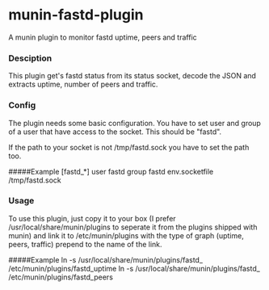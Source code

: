 # munin-fastd-plugin
A munin plugin to monitor fastd uptime, peers and traffic

### Desciption

This plugin get's fastd status from its status socket, decode the JSON and extracts uptime, number of peers and traffic.

### Config
The plugin needs some basic configuration. You have to set user and group of a user that have access to the socket. This should be "fastd".

If the path to your socket is not /tmp/fastd.sock you have to set the path too.

#####Example
    [fastd_*]
    user fastd
    group fastd
    env.socketfile /tmp/fastd.sock

### Usage
To use this plugin, just copy it to your box (I prefer /usr/local/share/munin/plugins to seperate it from the plugins shipped with munin) and link it to /etc/munin/plugins with the type of graph (uptime, peers, traffic) prepend to the name of the link.

#####Example
    ln -s /usr/local/share/munin/plugins/fastd_ /etc/munin/plugins/fastd_uptime
    ln -s /usr/local/share/munin/plugins/fastd_ /etc/munin/plugins/fastd_peers

